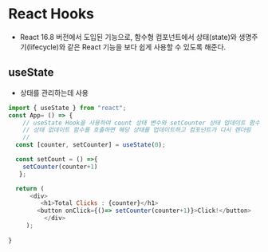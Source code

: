 # React Hooks
- React 16.8 버전에서 도입된 기능으로, 함수형 컴포넌트에서 상태(state)와 생명주기(lifecycle)와 같은 React 기능을 보다 쉽게 사용할 수 있도록 해준다.

## useState
- 상태를 관리하는데 사용
```js
import { useState } from "react";
const App= () => {
    // useState Hook을 사용하여 count 상태 변수와 setCounter 상태 업데이트 함수를 생성
    // 상태 없데이트 함수를 호출하면 해당 상태를 업데이트하고 컴포넌트가 다시 렌더링
    //
  const [counter, setCounter] = useState(0);

  const setCount = () =>{
    setCounter(counter+1)
   };

  return ( 
      <div>
         <h1>Total Clicks : {counter}</h1>    
        <button onClick={()=> setCounter(counter+1)}>Click!</button>
          </div>
     );
  
}
```